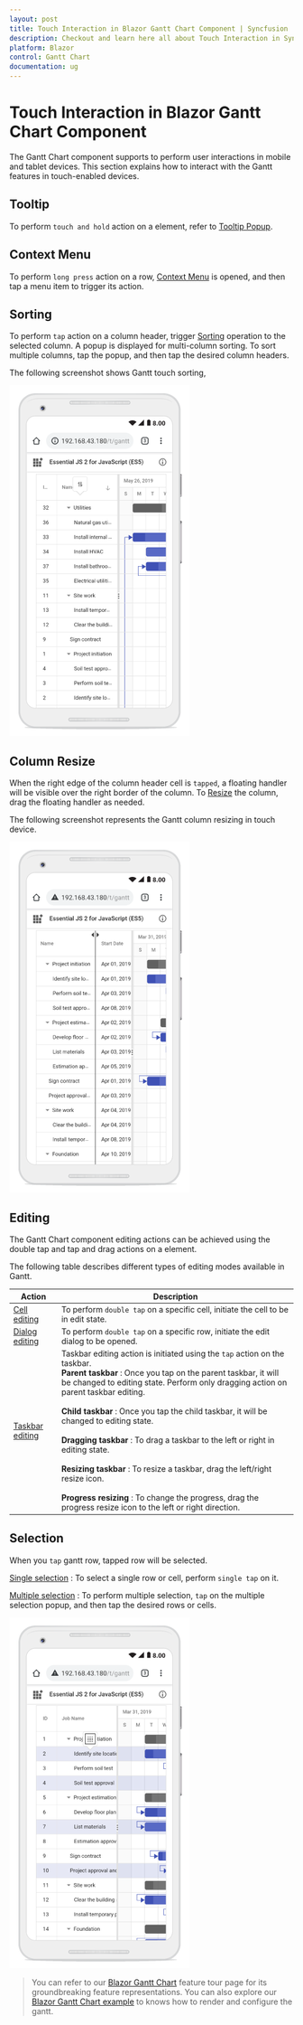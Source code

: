 ```yaml
---
layout: post
title: Touch Interaction in Blazor Gantt Chart Component | Syncfusion
description: Checkout and learn here all about Touch Interaction in Syncfusion Blazor Gantt Chart component and more.
platform: Blazor
control: Gantt Chart
documentation: ug
---
```


# Touch Interaction in Blazor Gantt Chart Component

The Gantt Chart component supports to perform user interactions in mobile and tablet devices. This section explains how to interact with the Gantt features in touch-enabled devices.

## Tooltip

To perform `touch and hold` action on a element, refer to [Tooltip Popup](tooltip/#tooltip).

## Context Menu

To perform `long press` action on a row, [Context Menu](context-menu/#context-menu) is opened, and then tap a menu item to trigger its action.

## Sorting

To perform `tap` action on a column header, trigger [Sorting](sorting/#sorting) operation to the selected column. A popup is displayed for multi-column sorting. To sort multiple columns, tap the popup, and then tap the desired column headers.

The following screenshot shows Gantt touch sorting,

![Multiple Sorting](images/multiple-sorting.png)

## Column Resize

When the right edge of the column header cell is `tapped`, a floating handler will be visible over the right border of the column. To [Resize](columns/#column-resizing) the column, drag the floating handler as needed.

The following screenshot represents the Gantt column resizing in touch device.

![Column resize](images/column-resize.png)

## Editing

The Gantt Chart component editing actions can be achieved using the double tap and tap and drag actions on a element.

The following table describes different types of editing modes available in Gantt.

Action |Description
-----|-----
[Cell editing](managing-tasks/#cell-editing) | To perform `double tap` on a specific cell, initiate the cell to be in edit state.
[Dialog editing](managing-tasks/#dialog-editing) | To perform `double tap` on a specific row, initiate the edit dialog to be opened.
[Taskbar editing](managing-tasks/#taskbar-editing) | Taskbar editing action is initiated using the `tap` action on the taskbar. <br> **Parent taskbar** : Once you tap on the parent taskbar, it will be changed to editing state. Perform only dragging action on parent taskbar editing. <br><br> **Child taskbar** : Once you tap the child taskbar, it will be changed to editing state. <br> <br> **Dragging taskbar** : To drag a taskbar to the left or right in editing state. <br> <br> **Resizing taskbar** : To resize a taskbar, drag the left/right resize icon. <br> <br> **Progress resizing** : To change the progress, drag the progress resize icon to the left or right direction.

<!-- Task Dependency Editing

You can `tap` the left/right connector point to initiate `Task Dependencies`](managing-tasks/#task-dependencies) edit mode and again tap another taskbar to establish the dependency line between two taskbars.

The following table explains the taskbar state in dependency edit mode.

![Taskbar states](images/taskbar-states.png)

Taskbar state |Description
-----|-----
`Parent taskbar` | You cannot create dependency relationship to parent tasks. <br> ![Parent taskbar](images/parent-taskbar.PNG)
`Taskbar without dependency` |  If you tap a valid child taskbar, it will create `FS` type dependency line between tasks, otherwise exits from task dependency edit mode. <br> ![Valid taskbar](images/valid-taskbar.PNG)
`Taskbar with dependency` | If you tap the second taskbar, which has already been directly connected, it will ask to remove it. <br> ![Invalid taskbar](images/invalid-taskbar.PNG)
`Removing dependency` | Once you tap the taskbar with direct dependency, then confirmation dialog will be shown for removing dependency. <br> ![Confirm dialog](images/confirm-dialog.PNG)

> In mobile device, you cannot create dependency other than `FS` by taskbar editing. By using cell/dialog editing, you can add all type of dependencies. -->

## Selection

When you `tap` gantt row, tapped row will be selected.

[Single selection](selection/#selection-mode) : To select a single row or cell, perform `single tap` on it.

[Multiple selection](selection/#multiple-row-selection) : To perform multiple selection, `tap` on the multiple selection popup, and then tap the desired rows or cells.

![Multiple selection](images/multiple-selection.PNG)

> You can refer to our [Blazor Gantt Chart](https://www.syncfusion.com/blazor-components/blazor-gantt-chart) feature tour page for its groundbreaking feature representations. You can also explore our [Blazor Gantt Chart example](https://blazor.syncfusion.com/demos/gantt-chart/default-functionalities?theme=bootstrap4) to knows how to render and configure the gantt.